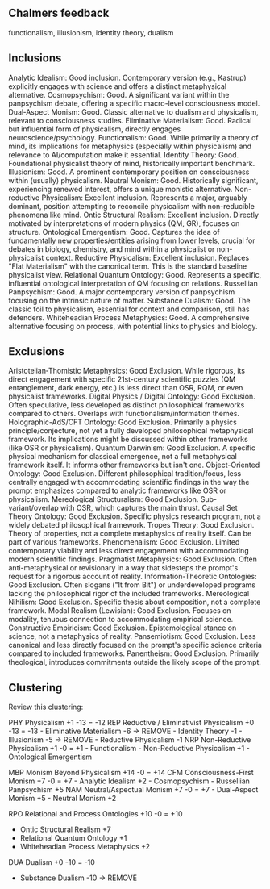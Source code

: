## Chalmers feedback
functionalism, illusionism, identity theory, dualism


## Inclusions

Analytic Idealism: Good inclusion. Contemporary version (e.g., Kastrup) explicitly engages with science and offers a distinct metaphysical alternative.
Cosmopsychism: Good. A significant variant within the panpsychism debate, offering a specific macro-level consciousness model.
Dual‑Aspect Monism: Good. Classic alternative to dualism and physicalism, relevant to consciousness studies.
Eliminative Materialism: Good. Radical but influential form of physicalism, directly engages neuroscience/psychology.
Functionalism: Good. While primarily a theory of mind, its implications for metaphysics (especially within physicalism) and relevance to AI/computation make it essential.
Identity Theory: Good. Foundational physicalist theory of mind, historically important benchmark.
Illusionism: Good. A prominent contemporary position on consciousness within (usually) physicalism.
Neutral Monism: Good. Historically significant, experiencing renewed interest, offers a unique monistic alternative.
Non-reductive Physicalism: Excellent inclusion. Represents a major, arguably dominant, position attempting to reconcile physicalism with non-reducible phenomena like mind.
Ontic Structural Realism: Excellent inclusion. Directly motivated by interpretations of modern physics (QM, GR), focuses on structure.
Ontological Emergentism: Good. Captures the idea of fundamentally new properties/entities arising from lower levels, crucial for debates in biology, chemistry, and mind within a physicalist or non-physicalist context.
Reductive Physicalism: Excellent inclusion. Replaces "Flat Materialism" with the canonical term. This is the standard baseline physicalist view.
Relational Quantum Ontology: Good. Represents a specific, influential ontological interpretation of QM focusing on relations.
Russellian Panpsychism: Good. A major contemporary version of panpsychism focusing on the intrinsic nature of matter.
Substance Dualism: Good. The classic foil to physicalism, essential for context and comparison, still has defenders.
Whiteheadian Process Metaphysics: Good. A comprehensive alternative focusing on process, with potential links to physics and biology.


## Exclusions

Aristotelian‑Thomistic Metaphysics: Good Exclusion. While rigorous, its direct engagement with specific 21st-century scientific puzzles (QM entanglement, dark energy, etc.) is less direct than OSR, RQM, or even physicalist frameworks.
Digital Physics / Digital Ontology: Good Exclusion. Often speculative, less developed as distinct philosophical frameworks compared to others. Overlaps with functionalism/information themes.
Holographic-AdS/CFT Ontology: Good Exclusion. Primarily a physics principle/conjecture, not yet a fully developed philosophical metaphysical framework. Its implications might be discussed within other frameworks (like OSR or physicalism).
Quantum Darwinism: Good Exclusion. A specific physical mechanism for classical emergence, not a full metaphysical framework itself. It informs other frameworks but isn't one.
Object-Oriented Ontology: Good Exclusion. Different philosophical tradition/focus, less centrally engaged with accommodating scientific findings in the way the prompt emphasizes compared to analytic frameworks like OSR or physicalism.
Mereological Structuralism: Good Exclusion. Sub-variant/overlap with OSR, which captures the main thrust.
Causal Set Theory Ontology: Good Exclusion. Specific physics research program, not a widely debated philosophical framework.
Tropes Theory: Good Exclusion. Theory of properties, not a complete metaphysics of reality itself. Can be part of various frameworks.
Phenomenalism: Good Exclusion. Limited contemporary viability and less direct engagement with accommodating modern scientific findings.
Pragmatist Metaphysics: Good Exclusion. Often anti-metaphysical or revisionary in a way that sidesteps the prompt's request for a rigorous account of reality.
Information-Theoretic Ontologies: Good Exclusion. Often slogans ("It from Bit") or underdeveloped programs lacking the philosophical rigor of the included frameworks.
Mereological Nihilism: Good Exclusion. Specific thesis about composition, not a complete framework.
Modal Realism (Lewisian): Good Exclusion. Focuses on modality, tenuous connection to accommodating empirical science.
Constructive Empiricism: Good Exclusion. Epistemological stance on science, not a metaphysics of reality.
Pansemiotism: Good Exclusion. Less canonical and less directly focused on the prompt's specific science criteria compared to included frameworks.
Panentheism: Good Exclusion. Primarily theological, introduces commitments outside the likely scope of the prompt.


## Clustering 

Review this clustering:

PHY Physicalism +1 -13 = -12
    REP Reductive / Eliminativist Physicalism +0 -13 = -13
        - Eliminative Materialism -6 -> REMOVE
        - Identity Theory -1
        - Illusionism -5 -> REMOVE
        - Reductive Physicalism -1
    NRP Non-Reductive Physicalism +1 -0 = +1
        - Functionalism
        - Non-Reductive Physicalism +1
        - Ontological Emergentism

MBP Monism Beyond Physicalism +14 -0 = +14
    CFM Consciousness-First Monism +7 -0 = +7
        - Analytic Idealism +2
        - Cosmopsychism
        - Russellian Panpsychism +5
    NAM Neutral/Aspectual Monism +7 -0 = +7
        - Dual-Aspect Monism +5
        - Neutral Monism +2

RPO Relational and Process Ontologies +10 -0 = +10
   - Ontic Structural Realism +7
   - Relational Quantum Ontology +1
   - Whiteheadian Process Metaphysics +2

DUA Dualism +0 -10 = -10
   - Substance Dualism -10 -> REMOVE


